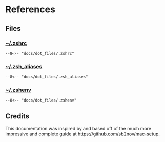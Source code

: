 # References

## Files

### [~/.zshrc](dot_files/.zshrc)

```shell
--8<-- "docs/dot_files/.zshrc"
```

### [~/.zsh_aliases](dot_files/.zsh_aliases)

```shell
--8<-- "docs/dot_files/.zsh_aliases"
```

### [~/.zshenv](dot_files/.zshenv)

```shell
--8<-- "docs/dot_files/.zshenv"
```

## Credits

This documentation was inspired by and based off of the much more
impressive and complete guide at https://github.com/sb2nov/mac-setup.
